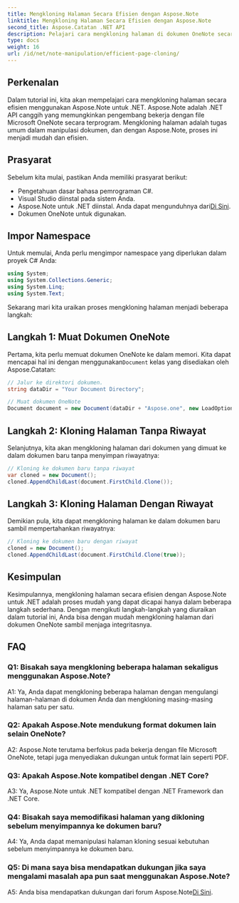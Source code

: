 ```yaml
---
title: Mengkloning Halaman Secara Efisien dengan Aspose.Note
linktitle: Mengkloning Halaman Secara Efisien dengan Aspose.Note
second_title: Aspose.Catatan .NET API
description: Pelajari cara mengkloning halaman di dokumen OneNote secara efisien menggunakan Aspose.Note untuk .NET. Ikuti tutorial langkah demi langkah kami untuk kemudahan implementasi.
type: docs
weight: 16
url: /id/net/note-manipulation/efficient-page-cloning/
---
```

## Perkenalan

Dalam tutorial ini, kita akan mempelajari cara mengkloning halaman secara efisien menggunakan Aspose.Note untuk .NET. Aspose.Note adalah .NET API canggih yang memungkinkan pengembang bekerja dengan file Microsoft OneNote secara terprogram. Mengkloning halaman adalah tugas umum dalam manipulasi dokumen, dan dengan Aspose.Note, proses ini menjadi mudah dan efisien.

## Prasyarat

Sebelum kita mulai, pastikan Anda memiliki prasyarat berikut:

- Pengetahuan dasar bahasa pemrograman C#.
- Visual Studio diinstal pada sistem Anda.
-  Aspose.Note untuk .NET diinstal. Anda dapat mengunduhnya dari[Di Sini](https://releases.aspose.com/note/net/).
- Dokumen OneNote untuk digunakan.

## Impor Namespace

Untuk memulai, Anda perlu mengimpor namespace yang diperlukan dalam proyek C# Anda:

```csharp
using System;
using System.Collections.Generic;
using System.Linq;
using System.Text;
```

Sekarang mari kita uraikan proses mengkloning halaman menjadi beberapa langkah:

## Langkah 1: Muat Dokumen OneNote

 Pertama, kita perlu memuat dokumen OneNote ke dalam memori. Kita dapat mencapai hal ini dengan menggunakan`Document` kelas yang disediakan oleh Aspose.Catatan:

```csharp
// Jalur ke direktori dokumen.
string dataDir = "Your Document Directory";

// Muat dokumen OneNote
Document document = new Document(dataDir + "Aspose.one", new LoadOptions { LoadHistory = true });
```

## Langkah 2: Kloning Halaman Tanpa Riwayat

Selanjutnya, kita akan mengkloning halaman dari dokumen yang dimuat ke dalam dokumen baru tanpa menyimpan riwayatnya:

```csharp
// Kloning ke dokumen baru tanpa riwayat
var cloned = new Document();
cloned.AppendChildLast(document.FirstChild.Clone());
```

## Langkah 3: Kloning Halaman Dengan Riwayat

Demikian pula, kita dapat mengkloning halaman ke dalam dokumen baru sambil mempertahankan riwayatnya:

```csharp
// Kloning ke dokumen baru dengan riwayat
cloned = new Document();
cloned.AppendChildLast(document.FirstChild.Clone(true));
```

## Kesimpulan

Kesimpulannya, mengkloning halaman secara efisien dengan Aspose.Note untuk .NET adalah proses mudah yang dapat dicapai hanya dalam beberapa langkah sederhana. Dengan mengikuti langkah-langkah yang diuraikan dalam tutorial ini, Anda bisa dengan mudah mengkloning halaman dari dokumen OneNote sambil menjaga integritasnya.

## FAQ

### Q1: Bisakah saya mengkloning beberapa halaman sekaligus menggunakan Aspose.Note?

A1: Ya, Anda dapat mengkloning beberapa halaman dengan mengulangi halaman-halaman di dokumen Anda dan mengkloning masing-masing halaman satu per satu.

### Q2: Apakah Aspose.Note mendukung format dokumen lain selain OneNote?

A2: Aspose.Note terutama berfokus pada bekerja dengan file Microsoft OneNote, tetapi juga menyediakan dukungan untuk format lain seperti PDF.

### Q3: Apakah Aspose.Note kompatibel dengan .NET Core?

A3: Ya, Aspose.Note untuk .NET kompatibel dengan .NET Framework dan .NET Core.

### Q4: Bisakah saya memodifikasi halaman yang dikloning sebelum menyimpannya ke dokumen baru?

A4: Ya, Anda dapat memanipulasi halaman kloning sesuai kebutuhan sebelum menyimpannya ke dokumen baru.

### Q5: Di mana saya bisa mendapatkan dukungan jika saya mengalami masalah apa pun saat menggunakan Aspose.Note?

 A5: Anda bisa mendapatkan dukungan dari forum Aspose.Note[Di Sini](https://forum.aspose.com/c/note/28).